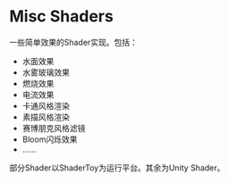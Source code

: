 # Misc Shaders

一些简单效果的Shader实现。包括：

- 水面效果
- 水雾玻璃效果
- 燃烧效果
- 电流效果
- 卡通风格渲染
- 素描风格渲染
- 赛博朋克风格滤镜
- Bloom闪烁效果
- ......

部分Shader以ShaderToy为运行平台。其余为Unity Shader。